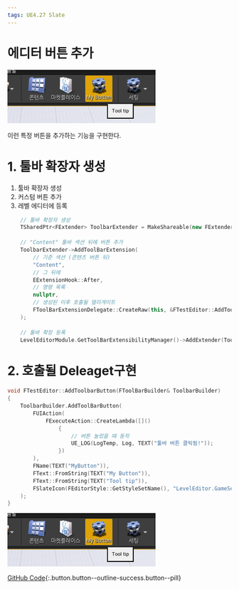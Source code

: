 ```yaml
---
tags: UE4.27 Slate
---
```


# 에디터 버튼 추가

![image.png](/assets/images/UE4.27/Button.png)
<br>

이런 특정 버튼을 추가하는 기능을 구현한다.

# 1. 툴바 확장자 생성

1. 툴바 확장자 생성
2. 커스텀 버튼 추가
3. 레벨 에디터에 등록

```cpp
    // 툴바 확장자 생성
    TSharedPtr<FExtender> ToolbarExtender = MakeShareable(new FExtender);

    // "Content" 툴바 섹션 뒤에 버튼 추가
    ToolbarExtender->AddToolBarExtension(
        // 기준 섹션 (콘텐츠 버튼 뒤)
        "Content",                    
        // 그 뒤에
        EExtensionHook::After,       
        // 명령 목록
        nullptr,                 
        // 생성된 이후 호출될 델리게이트
        FToolBarExtensionDelegate::CreateRaw(this, &FTestEditor::AddToolbarButton)
    );

    // 툴바 확장 등록
    LevelEditorModule.GetToolBarExtensibilityManager()->AddExtender(ToolbarExtender);
```

# 2. 호출될 Deleaget구현

```cpp
void FTestEditor::AddToolbarButton(FToolBarBuilder& ToolbarBuilder)
{
    ToolbarBuilder.AddToolBarButton(
        FUIAction(
            FExecuteAction::CreateLambda([]()
                {
                    // 버튼 눌렀을 때 동작
                    UE_LOG(LogTemp, Log, TEXT("툴바 버튼 클릭됨!"));
                })
        ),
        FName(TEXT("MyButton")),
        FText::FromString(TEXT("My Button")),
        FText::FromString(TEXT("Tool tip")),
        FSlateIcon(FEditorStyle::GetStyleSetName(), "LevelEditor.GameSettings") // 예시 아이콘
    );
}
```

![image.png](/assets/images/UE4.27/Button.png)

[GitHub Code](https://github.com/jsuk10/PracticetUnrealEngine/commit/20d0e74aa186e94cff2061d7f49b472f1c3e26f7){:.button.button--outline-success.button--pill}